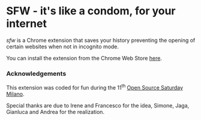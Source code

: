 # SFW - it's like a condom, for your internet

*sfw* is a Chrome extension that saves your history preventing the opening of certain websites when not in incognito mode.

You can install the extension from the Chrome Web Store [here][chrome-plugin].

### Acknowledgements

This extension was coded for fun during the 11<sup>th</sup> [Open Source Saturday Milano][oss-milano].

Special thanks are due to Irene and Francesco for the idea, Simone, Jaga, Gianluca and Andrea for the realization.


[chrome-plugin]: https://chrome.google.com/webstore/detail/sfw/opocnlmmehdflmphebiofoilabcfbmli
[oss-milano]: http://www.meetup.com/Open-Source-Saturday-Milano/
